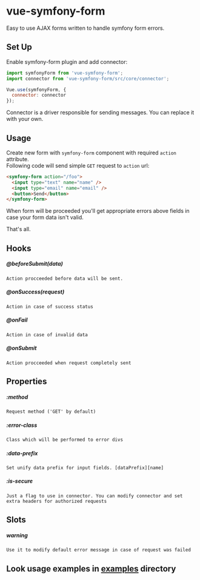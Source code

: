 # vue-symfony-form
Easy to use AJAX forms written to handle symfony form errors.

## Set Up
Enable symfony-form plugin and add connector:
```javascript
import symfonyForm from 'vue-symfony-form';
import connector from 'vue-symfony-form/src/core/connector';

Vue.use(symfonyForm, {
  connector: connector
});
```

Connector is a driver responsible for sending messages. You can replace it with your own.

## Usage
Create new form with `symfony-form` component with required `action` attribute. <br>
Following code will send simple `GET` request to `action` url:
```html
<symfony-form action="/foo">
  <input type="text" name="name" />
  <input type="email" name="email" />
  <button>Send</button>
</symfony-form>
```
When form will be proceeded you'll get appropriate errors above fields in case your form data isn't valid.

That's all.

## Hooks
##### @beforeSubmit(data)
    Action procceeded before data will be sent.
##### @onSuccess(request)
    Action in case of success status
##### @onFail
    Action in case of invalid data
##### @onSubmit
    Action procceeded when request completely sent
    
## Properties
##### :method
    Request method ('GET' by default)
##### :error-class
    Class which will be performed to error divs
##### :data-prefix
    Set unify data prefix for input fields. [dataPrefix][name]
##### :is-secure
    Just a flag to use in connector. You can modify connector and set extra headers for authorized requests

## Slots
##### warning
    Use it to modify default error message in case of request was failed

## Look usage examples in [examples](https://github.com/22116/vue-symfony-form) directory

